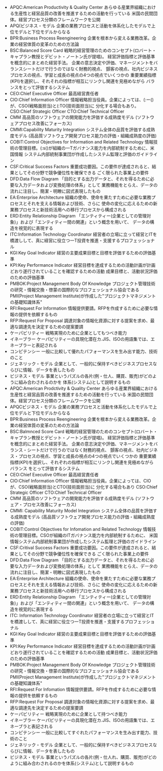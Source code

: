 * APQC:American Productivity & Quality Center
	あらゆる産業界組織における生産性と経営品質の改善を推進するための活動を行っている
	米国の民間団体。経営プロセス分類のフレームワークを公開
* APQ(ビジネス・モデル
	企業の業務プロセスと活動を体系化したモデルで上位モデルと下位モデルからなる
* BPR:Business Process Reengineering
	企業を根本から変える業務改革。企業の経営体質の変革のための方法論
* BSC:Balanced Score Card
	戦略的経営管理のためのコンセプト(ロバート・キャプラン教授とデビット・ノートン氏が提唱)。
	経営評価指標と評価基準を概念的にまとめた経営手法。
	企業の意志決定や評価、マネージメントをバランスシートだけで行うのではなく財務的視点、
	顫客の視点、社内ビジネスプロセスの視点、学習と成長の視点の4つの視点でいくつかの
	重要業績指標(KPI)を選択し、それそれの指標が相互にリンクし関連を見極めながら
	バランスをとって評価するシステム
* CEO:Chief Executive Officer
	最高経営責任者
* CIO:Chief Information Officer
	情報戦略担当役員。企業によっては、(:ー()が、CSO(戦略面担当)と(:TO(技術面担当)に
	分化する場合もあり。
		CSO:Chief Strategic Officer
		CTO:Chief Technical Officer
* CMM
	高品質のソフトウェアの開発能力を評価する成熟度モデル
	(ソフトウェアプロセス改善にフォーカス)
* CMMI:Capability Maturity Integration
	システム全体の品質を評価する成熟度モデル
	(高品質ソフトウェア開発プロセス能力の評価・組織成熟度の評価)
* COBIT:Control Objectives for Information and Related Technology
	情報技術の管理目標。(:s()が組織の一Tガバナンス能力を内部統制するために、米国情報
	システム内部統制事業団が作成したシステム監理と評価のガイドライン
* CSF:Critical Success Factors
	重要成功要因。この要件が達成されると、結果としてその分野で競争優位性を確保できる
	ごく限られた事業上の要件
* DFD:Data Flow Diagram
	「目的とする出力データと、それを得るために必要な入力データおよび変換処理の体系」として
	業務機能をとらえ、データの流れに注目し、簡潔・明瞭に図式表現したもの
* EA:Enterprise Architecture
	組織の使命、使命を果たすために必要な業務プロセスとそれを支える情報および技術、さらに
	使命の変化に応えるための新業務プロセスと新技術活用への移行プロセスから構成される
* ERD:Entity Relationship Diagram
	「エンティティー(企業としての管理対象)」および「エンティティー間の関連」という概念を用いて、
	データの構造を視覚的に表現する
* ITC:Information Technology Coordinator
	経営者の立場に立って経営とITを橋渡しして、真に経営に役立つ一T投資を推進・支援するプロフェッショナル
* KGI:Key Goal Indicator
	経営の主要成果目標と目標を評価するための評価基準
* KPI:Key Performance Indicator
	経営目標を達成するための活動計画が計画どおり遂行されていることを確認するための活動
	成果目標と、活動状況評価のための評価基準
* PMBOK:Project Management Body Of Knowledge
	プロジェクト管理技術の研究・情報交換・啓蒙の国際的なプロフェッショナル協会である
	PMI(Project Management Institute)が作成した"プロジェクトマネジメントの基礎知識体系"
* RFI:Request For Information
	情報提供要請。RFPを作成するために必要な情報の提供を依頼するもの
* RFP:Request For Proposal
	調達対象の情報化資源に対する提案を求め、最適な調達先を決定するための提案要請
* ケーパビリティー
	戦略実現のために企業としてもつべき能力
* イネーブラー
	ケーパビリティーの具現化潜在カ.JIS、ISOの用語集では、エネーブラーと表記される
* コンピテンシー
	一般に比較して優れたパフォーマンスを生み出す能力、技術のこと
* ジェネリック・モデル
	企業として、一般的に保持すべきビジネスプロセスならびに情報、データを表したもの
* ビジネス・モデル
	事業というパズルの各片(例・仕人、購買、販売)がどのように組み合わされるのかを
	体系(システム)として説明するもの
* APQC:American Prodctivity & Quality Center
	あらゆる産業界組織における生産性と経営品質の改善を推進するための活動を行っている
	米国の民間団体。経営プロセス分類のフレームワークを公開
* APQCビジネス・モデル
	企業の業務プロセスと活動を体系化したモデルで上位モデルと下位モデルからなる
* BPR:Business Process Reengineering
	企業を根本から変える業務改革。企業の経営体質の変革のための方法論
* BSC:Balmnced Score Card
	戦略的経営管理のためのコンセプト(ロバート・キャプラン教授とデビット・ノートン氏が提唱)。
	経営評価指標と評価基準を概念的にまとめた経営手法。
	企業の意志決定や評価、マネージメントをバランス・シートだけで行うのではなく財務的視点、
	顫客の視点、社内ビジネス・プロセスの視点、学習と成長の視点の4つの視点でいくつかの
	重要業績指標(KPI)を選択し、それぞれの指標が相互にリンクし関連を見極めながらバランス
	をとって評価するシステム
* CEO:Chief Executive Officer
	最高経営責任者
* CIO:Chief Information Officer
	情報戦略担当役員。企業によっては、CIOが、CSO(戦略面担当)とCTO(技術面担当)に
	分化する場合もあり
	CSO:Chief Strategic Officer
	CTO:Chief Technical Officer
* CMM
	高品質のソフトウェアの開発能力を評価する成熟度モデル
	(ソフトウェア・プロセス改善にフォーカス)
* CMMI: Capability Maturity Model Integration
	システム全体の品質を評価する成熟度モデル
	(高品質ソフトウェア開発プロセス能力の評価・組織成熟度の評価)
* COBIT:Control Objectives for Infomation and Related Technology
	情報技術の管理目標。CSOが組織のITガバナンス能力を内部統制するために、
	米国情報システム内部統制事業団が作成したシステム監理と評価のガイドライン
* CSF:Critival Success Factors
	重要成功要因。この要件が達成されると、結果としてその分野で競争優位性を確保できる
	ごく限られた事業上の要件
* DFD:Data Flow Diagram
	「目的とする出力データと、それを得るために必要な入力データおよび変換処理の体系」として
	業務機能をとらえ、データの流れに注目し、簡潔・明瞭に図式表現したもの
* EA:Enterprise Architecture
	組織の使命、使命を果たすために必要な業務プロセスとそれを支える情報および技術、さらに
	使命の変化に応えるための新業務プロセスと新技術活用への移行プロセスから構成される
* ERD:Entity Relationship Diagram
	「エンティティー(企業としての管理対象)」および「エンティティー間の関連」という概念を用いて、
	データの構造を視覚的に表現する
* ITC: Information Technology Coordinator
	経営者の立場に立って経営とITを橋渡しして、真に経営に役立つ一T投資を推進・支援するプロフェッショナル
* KGI:Key Goal Indicator
	経営の主要成果目標と目標を評価するための評価基準
* KPI:Key Performance Indicator
	経営目標を達成するための活動計画が計画どおり遂行されていることを確認するための活動
	成果目標と、活動状況評価のための評価基準
* PMBOK:Project Management Body Of Knowledge
	プロジェクト管理技術の研究・情報交換・啓蒙の国際的なプロフェッショナル協会である
	PMI(Project Management Institute)が作成した"プロジェクトマネジメントの基礎知識体系"
* RFI:Request For Infomation
	情報提供要請。RFPを作成するために必要な情報の提供を依頼するもの
* RFP:Request For Proposal
	調達対象の情報化資源に対する提案を求め、最適な調達先を決定するための提案要請
* ケーパビリティー
	戦略実現のために企業として持つべき能力
* イネーブラー
	ケーパビリティーの具現化潜在カ.JIS、ISOの用語集では、エネーブラと表記される
* コンピテンシー
	一般に比較してすぐれたパフォーマンスを生み出す能力、技術のこと
* ジェネリック・モデル
	企業として、一般的に保持すべきビジネスプロセスならびに情報、データを表したもの
* ビジネス・モデル
	事業というパズルの各片(例・仕人れ、購買、販売)がどのように組み合わされるのかを体系(システム)として説明するもの
